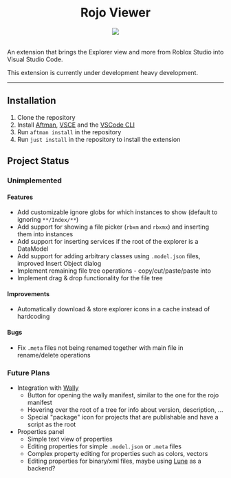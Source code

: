 <!-- Disable lint that disallows html -->
<!-- markdownlint-disable MD033 -->

<h1 align="center">Rojo Viewer</h1>

<div align="center">
<a href="https://marketplace.visualstudio.com/items?itemName=filiptibell.rojo-viewer">
<img src="https://vsmarketplacebadges.dev/version/filiptibell.rojo-viewer.png"/>
</a>
</div>

<br/>

An extension that brings the Explorer view and more from Roblox Studio into Visual Studio Code.

This extension is currently under development heavy development.

---

## Installation

1. Clone the repository
2. Install [Aftman](https://github.com/LPGhatguy/aftman), [VSCE](https://github.com/microsoft/vscode-vsce) and the [VSCode CLI](https://code.visualstudio.com/docs/editor/command-line)
3. Run `aftman install` in the repository
4. Run `just install` in the repository to install the extension

## Project Status

### Unimplemented

#### Features

-   Add customizable ignore globs for which instances to show (default to ignoring `**/Index/**`)
-   Add support for showing a file picker (`rbxm` and `rbxmx`) and inserting them into instances
-   Add support for inserting services if the root of the explorer is a DataModel
-   Add support for adding arbitrary classes using `.model.json` files, improved Insert Object dialog
-   Implement remaining file tree operations - copy/cut/paste/paste into
-   Implement drag & drop functionality for the file tree

#### Improvements

-   Automatically download & store explorer icons in a cache instead of hardcoding

#### Bugs

-   Fix `.meta` files not being renamed together with main file in rename/delete operations

### Future Plans

-   Integration with [Wally](https://github.com/UpliftGames/wally)
    -   Button for opening the wally manifest, similar to the one for the rojo manifest
    -   Hovering over the root of a tree for info about version, description, ...
    -   Special "package" icon for projects that are publishable and have a script as the root
-   Properties panel
    -   Simple text view of properties
    -   Editing properties for simple `.model.json` or `.meta` files
    -   Complex property editing for properties such as colors, vectors
    -   Editing properties for binary/xml files, maybe using [Lune](https://github.com/filiptibell/lune) as a backend?
